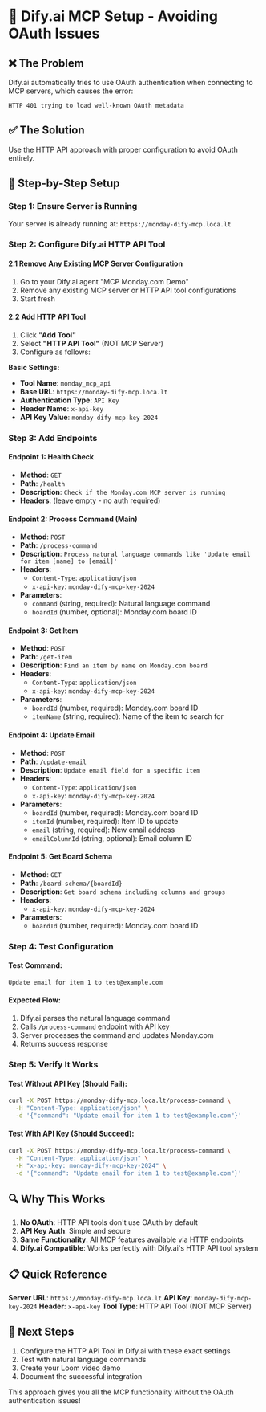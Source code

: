 # 🔧 Dify.ai MCP Setup - Avoiding OAuth Issues

## ❌ **The Problem**
Dify.ai automatically tries to use OAuth authentication when connecting to MCP servers, which causes the error:
```
HTTP 401 trying to load well-known OAuth metadata
```

## ✅ **The Solution**
Use the HTTP API approach with proper configuration to avoid OAuth entirely.

## 🚀 **Step-by-Step Setup**

### **Step 1: Ensure Server is Running**
Your server is already running at: `https://monday-dify-mcp.loca.lt`

### **Step 2: Configure Dify.ai HTTP API Tool**

#### **2.1 Remove Any Existing MCP Server Configuration**
1. Go to your Dify.ai agent "MCP Monday.com Demo"
2. Remove any existing MCP server or HTTP API tool configurations
3. Start fresh

#### **2.2 Add HTTP API Tool**
1. Click **"Add Tool"**
2. Select **"HTTP API Tool"** (NOT MCP Server)
3. Configure as follows:

**Basic Settings:**
- **Tool Name**: `monday_mcp_api`
- **Base URL**: `https://monday-dify-mcp.loca.lt`
- **Authentication Type**: `API Key`
- **Header Name**: `x-api-key`
- **API Key Value**: `monday-dify-mcp-key-2024`

### **Step 3: Add Endpoints**

#### **Endpoint 1: Health Check**
- **Method**: `GET`
- **Path**: `/health`
- **Description**: `Check if the Monday.com MCP server is running`
- **Headers**: (leave empty - no auth required)

#### **Endpoint 2: Process Command (Main)**
- **Method**: `POST`
- **Path**: `/process-command`
- **Description**: `Process natural language commands like 'Update email for item [name] to [email]'`
- **Headers**: 
  - `Content-Type`: `application/json`
  - `x-api-key`: `monday-dify-mcp-key-2024`
- **Parameters**:
  - `command` (string, required): Natural language command
  - `boardId` (number, optional): Monday.com board ID

#### **Endpoint 3: Get Item**
- **Method**: `POST`
- **Path**: `/get-item`
- **Description**: `Find an item by name on Monday.com board`
- **Headers**:
  - `Content-Type`: `application/json`
  - `x-api-key`: `monday-dify-mcp-key-2024`
- **Parameters**:
  - `boardId` (number, required): Monday.com board ID
  - `itemName` (string, required): Name of the item to search for

#### **Endpoint 4: Update Email**
- **Method**: `POST`
- **Path**: `/update-email`
- **Description**: `Update email field for a specific item`
- **Headers**:
  - `Content-Type`: `application/json`
  - `x-api-key`: `monday-dify-mcp-key-2024`
- **Parameters**:
  - `boardId` (number, required): Monday.com board ID
  - `itemId` (number, required): Item ID to update
  - `email` (string, required): New email address
  - `emailColumnId` (string, optional): Email column ID

#### **Endpoint 5: Get Board Schema**
- **Method**: `GET`
- **Path**: `/board-schema/{boardId}`
- **Description**: `Get board schema including columns and groups`
- **Headers**:
  - `x-api-key`: `monday-dify-mcp-key-2024`
- **Parameters**:
  - `boardId` (number, required): Monday.com board ID

### **Step 4: Test Configuration**

#### **Test Command:**
```
Update email for item 1 to test@example.com
```

#### **Expected Flow:**
1. Dify.ai parses the natural language command
2. Calls `/process-command` endpoint with API key
3. Server processes the command and updates Monday.com
4. Returns success response

### **Step 5: Verify It Works**

#### **Test Without API Key (Should Fail):**
```bash
curl -X POST https://monday-dify-mcp.loca.lt/process-command \
  -H "Content-Type: application/json" \
  -d '{"command": "Update email for item 1 to test@example.com"}'
```

#### **Test With API Key (Should Succeed):**
```bash
curl -X POST https://monday-dify-mcp.loca.lt/process-command \
  -H "Content-Type: application/json" \
  -H "x-api-key: monday-dify-mcp-key-2024" \
  -d '{"command": "Update email for item 1 to test@example.com"}'
```

## 🔍 **Why This Works**

1. **No OAuth**: HTTP API tools don't use OAuth by default
2. **API Key Auth**: Simple and secure
3. **Same Functionality**: All MCP features available via HTTP endpoints
4. **Dify.ai Compatible**: Works perfectly with Dify.ai's HTTP API tool system

## 📋 **Quick Reference**

**Server URL**: `https://monday-dify-mcp.loca.lt`
**API Key**: `monday-dify-mcp-key-2024`
**Header**: `x-api-key`
**Tool Type**: HTTP API Tool (NOT MCP Server)

## 🎯 **Next Steps**

1. Configure the HTTP API Tool in Dify.ai with these exact settings
2. Test with natural language commands
3. Create your Loom video demo
4. Document the successful integration

This approach gives you all the MCP functionality without the OAuth authentication issues! 